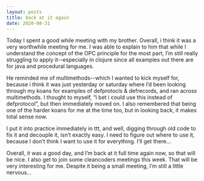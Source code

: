 ```yaml
---
layout: posts
title: back at it again
date: 2020-08-31
---
```


Today I spent a good while meeting with my brother.  Overall, i think it was a very worthwhile meeting for me.  I was able to explain to him that while I understand the concept of the OPC principle for the most part, I’m still really struggling to apply it--especially in clojure since all examples out there are for java and procedural languages.

He reminded me of multimethods--which I wanted to kick myself for, because i think it was just yesterday or saturday where I’d been looking through my koans for examples of defprotocls & defrecords, and ran across multimethods.  I thought to myself, “i bet i could use this instead of defprotocol”, but then immediately moved on.  I also remembered that being one of the harder koans for me at the time too, but in looking back, it makes total sense now.  

I put it into practice immediately in ttt, and well, digging through old code to fix it and decouple it, isn’t exactly easy.  I need to figure out where to use it, because I don’t think I want to use it for everything.  I’ll get there…  

Overall, it was a good day, and I’m back at it full time again now, so that will be nice.  I also get to join some cleancoders meetings this week.  That will be very interesting for me.  Despite it being a small meeting, I’m still a little nervous...


